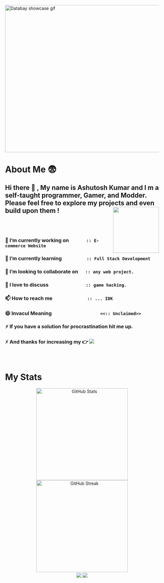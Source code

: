 <img src="https://github.com/Invacui/Invacui/blob/main/InvacuiCar.gif" alt="Databay showcase gif" height="480px" width="1080px"/>

# **About Me**  	:fearful:  

## Hi there 👋 , My name is **Ashutosh Kumar** and I m a self-taught programmer, Gamer, and Modder. Please feel free to explore my projects and even build upon them ! <img align="right" width="150" height="150"  src ="https://github.com/Invacui/Invacui/assets/89918888/72af2ded-9380-4b96-86e9-4b2d46a41f50">
</br>&emsp;


 ### 🔭 I’m currently working on &emsp;&emsp;&emsp; <code>:: E-commerce Website</code>
 
 ### 🌱 I’m currently learning &emsp;&emsp;&emsp;&emsp;&ensp; <code>:: Full Stack Development</code>
 
 ### 👯 I’m looking to collaborate on &ensp;&nbsp;&nbsp; <code>:: any web project.</code>
 
 ### 💬 I love to discuss &emsp;&emsp;&emsp;&emsp;&emsp;&emsp;&emsp; <code>:: game hacking.</code>
 
 ### 📫 How to reach me &ensp;&emsp;&emsp;&emsp;&emsp;&emsp;&emsp; <code>:: ... IDK</code> 
 
 ### 😄 InvacuI Meaning &nbsp;&emsp;&emsp;&emsp;&emsp;&emsp;&emsp;&emsp;&emsp;&emsp; <code><<:: Unclaimed>></code>
 
 ### ⚡ If you have a solution for procrastination hit me up.
 ### ⚡ And thanks for increasing my  :point_right: ![](https://komarev.com/ghpvc/?username=Invacui&color=red)
 ### &nbsp;

# **My Stats**
<div align="center" width="500">
  <img width="300"
    src="https://github-readme-stats.vercel.app/api?username=Invacui&theme=midnight-purple"
    alt="GitHub Stats"
    style={{ height: "auto" }}
  />
  <img width="300"
    src="https://github-readme-streak-stats.herokuapp.com?user=Invacui&theme=jolly"
    alt="GitHub Streak"
    style={{ width: "100", height: "auto" }}
  />
</div>


  <div align="center" width="500">
   <img align="center" width="auto"
      src="https://github-readme-stats.vercel.app/api/top-langs/?username=Invacui&layout=donut-vertical"
    />
    <img align="center" width="auto"
      src="https://github.com/Invacui/Invacui/assets/89918888/68674920-7d6b-4044-a132-658298aafb4d"
    />
  </div>









